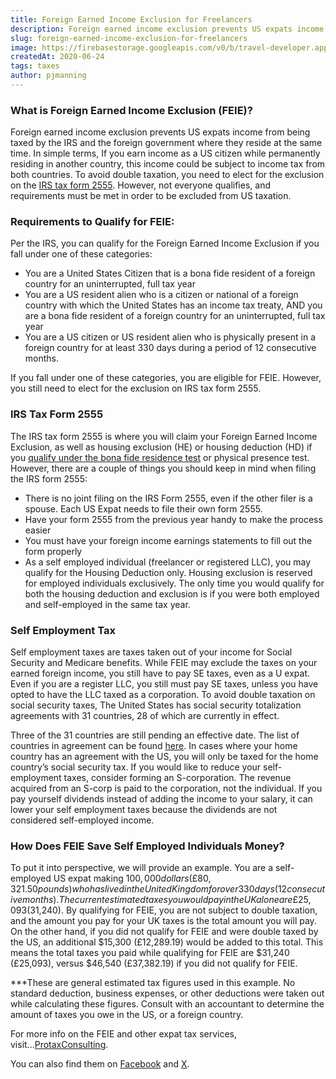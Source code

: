 ```yaml
---
title: Foreign Earned Income Exclusion for Freelancers
description: Foreign earned income exclusion prevents US expats income from being taxed by the IRS and the foreign government where they reside at the same time.
slug: foreign-earned-income-exclusion-for-freelancers
image: https://firebasestorage.googleapis.com/v0/b/travel-developer.appspot.com/o/posts%2Fforeign-earned-income-exclusion-for-freelancers%2Fexpat-foreign-earned-income-exclusion.jpg?alt=media&token=ac304690-3ffd-439c-91af-84f3d7df80fe
createdAt: 2020-06-24
tags: taxes
author: pjmanning
---
```


### What is Foreign Earned Income Exclusion (FEIE)?

Foreign earned income exclusion prevents US expats income from being taxed by the IRS and the foreign government where they reside at the same time. In simple terms, If you earn income as a US citizen while permanently residing in another country, this income could be subject to income tax from both countries. To avoid double taxation, you need to elect for the exclusion on the [IRS tax form 2555](https://www.irs.gov/forms-pubs/about-form-2555). However, not everyone qualifies, and requirements must be met in order to be excluded from US taxation.

### Requirements to Qualify for FEIE:

Per the IRS, you can qualify for the Foreign Earned Income Exclusion if you fall under one of these categories:

-   You are a United States Citizen that is a bona fide resident of a foreign country for an uninterrupted, full tax year
-   You are a US resident alien who is a citizen or national of a foreign country with which the United States has an income tax treaty, AND you are a bona fide resident of a foreign country for an uninterrupted, full tax year
-   You are a US citizen or US resident alien who is physically present in a foreign country for at least 330 days during a period of 12 consecutive months.

If you fall under one of these categories, you are eligible for FEIE. However, you still need to elect for the exclusion on IRS tax form 2555.

### IRS Tax Form 2555

The IRS tax form 2555 is where you will claim your Foreign Earned Income Exclusion, as well as housing exclusion (HE) or housing deduction (HD) if you [qualify under the bona fide residence test](https://protaxconsulting.com/services/individuals/u-s-expats/bona-fide-resident-test/) or physical presence test. However, there are a couple of things you should keep in mind when filing the IRS form 2555:

-   There is no joint filing on the IRS Form 2555, even if the other filer is a spouse. Each US Expat needs to file their own form 2555.
-   Have your form 2555 from the previous year handy to make the process easier
-   You must have your foreign income earnings statements to fill out the form properly
-   As a self employed individual (freelancer or registered LLC), you may qualify for the Housing Deduction only. Housing exclusion is reserved for employed individuals exclusively. The only time you would qualify for both the housing deduction and exclusion is if you were both employed and self-employed in the same tax year.

### Self Employment Tax

Self employment taxes are taxes taken out of your income for Social Security and Medicare benefits. While FEIE may exclude the taxes on your earned foreign income, you still have to pay SE taxes, even as a U expat. Even if you are a register LLC, you still must pay SE taxes, unless you have opted to have the LLC taxed as a corporation. To avoid double taxation on social security taxes, The United States has social security totalization agreements with 31 countries, 28 of which are currently in effect.

Three of the 31 countries are still pending an effective date. The list of countries in agreement can be found [here](https://www.ssa.gov/policy/docs/ssb/v78n4/v78n4p1.html#:~:text=When%20entering%20into%20a%20totalization,agreements%20have%20three%20main%20purposes.). In cases where your home country has an agreement with the US, you will only be taxed for the home country’s social security tax. If you would like to reduce your self-employment taxes, consider forming an S-corporation. The revenue acquired from an S-corp is paid to the corporation, not the individual. If you pay yourself dividends instead of adding the income to your salary, it can lower your self employment taxes because the dividends are not considered self-employed income.

### How Does FEIE Save Self Employed Individuals Money?

To put it into perspective, we will provide an example. You are a self-employed US expat making $100,000 dollars (£80,321.50 pounds) who has lived in the United Kingdom for over 330 days (12 consecutive months). The current estimated taxes you would pay in the UK alone are  £25,093 ($31,240). By qualifying for FEIE, you are not subject to double taxation, and the amount you pay for your UK taxes is the total amount you will pay. On the other hand, if you did not qualify for FEIE and were double taxed by the US, an additional $15,300 (£12,289.19) would be added to this total. This means the total taxes you paid while qualifying for FEIE are $31,240 (£25,093), versus \$46,540 (£37,382.19) if you did not qualify for FEIE.

\*\*\*These are general estimated tax figures used in this example. No standard deduction, business expenses, or other deductions were taken out while calculating these figures. Consult with an accountant to determine the amount of taxes you owe in the US, or a foreign country.

For more info on the FEIE and other expat tax services, visit...[ProtaxConsulting](https://protaxconsulting.com/).

You can also find them on [Facebook](https://www.facebook.com/Protaxconsulting/) and [X](https://x.com/protaxconsult).
